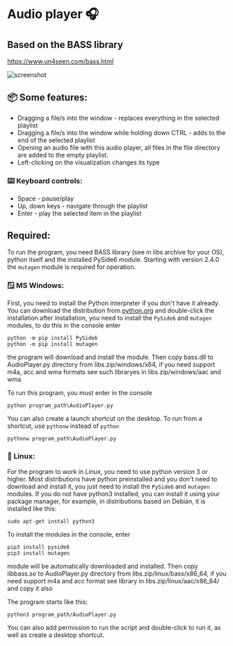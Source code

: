 # Audio player 🎧
## Based on the BASS library
https://www.un4seen.com/bass.html

![screenshot](https://gitlab.com/GennadiyVick/audioplayer/raw/master/image.png)
## 📦 Some features:
- Dragging a file/s into the window - replaces everything in the selected playlist
- Dragging a file/s into the window while holding down CTRL - adds to the end of the selected playlist
- Opening an audio file with this audio player, all files in the file directory are added to the empty playlist.
- Left-clicking on the visualization changes its type
### ⌨️ Keyboard controls:
- Space - pause/play
- Up, down keys - navigate through the playlist
- Enter - play the selected item in the playlist
## Required:
To run the program, you need BASS library (see in libs archive for your OS), python itself and the installed PySide6 module.
Starting with version 2.4.0 the `mutagen` module is required for operation.

### 🪟 MS Windows:
First, you need to install the Python interpreter if you don't have it already.
You can download the distribution from [python.org](https://www.python.org/downloads/) and double-click the installation
after installation, you need to install the `PySide6` and `mutagen` modules, to do this in the console enter 
```console
python -m pip install PySide6
python -m pip install mutagen
```
the program will download and install the module.
Then copy bass.dll to AudioPlayer.py directory from libs.zip/windows/x64, if you need support m4a, acc and wma formats see such libraryes in libs.zip/windows/aac and wma

To run this program, you must enter in the console
```console
python program_path\AudioPlayer.py
```
You can also create a launch shortcut on the desktop.
To run from a shortcut, use `pythonw` instead of `python`
```console
pythonw program_path\AudioPlayer.py
```

### 🐧 Linux:
For the program to work in Linux, you need to use python version 3 or higher.
Most distributions have python preinstalled and you don't need to download and install it, 
you just need to install the `PySide6` and `mutagen` modules.
If you do not have python3 installed, you can install it using your package manager, 
for example, in distributions based on Debian, it is installed like this:
```console
sudo apt-get install python3
```
To install the modules in the console, enter
```console
pip3 install pyside6
pip3 install mutagen
```
module will be automatically downloaded and installed.
Then copy libbass.so to AudioPlayer.py directory from libs.zip/linux/bass/x86_64, if you need support m4a and acc format see library in libs.zip/linux/aac/x86_64/ and copy it also

The program starts like this:
```console
python3 program_path/AudioPlayer.py
```
You can also add permission to run the script and double-click to run it, as well as create a desktop shortcut.

